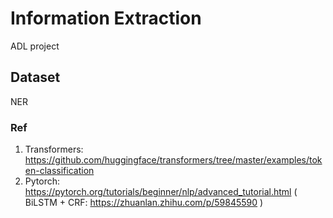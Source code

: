 # Information Extraction
ADL project

## Dataset
NER

### Ref
1. Transformers: https://github.com/huggingface/transformers/tree/master/examples/token-classification
2. Pytorch: https://pytorch.org/tutorials/beginner/nlp/advanced_tutorial.html ( BiLSTM + CRF: https://zhuanlan.zhihu.com/p/59845590 )

